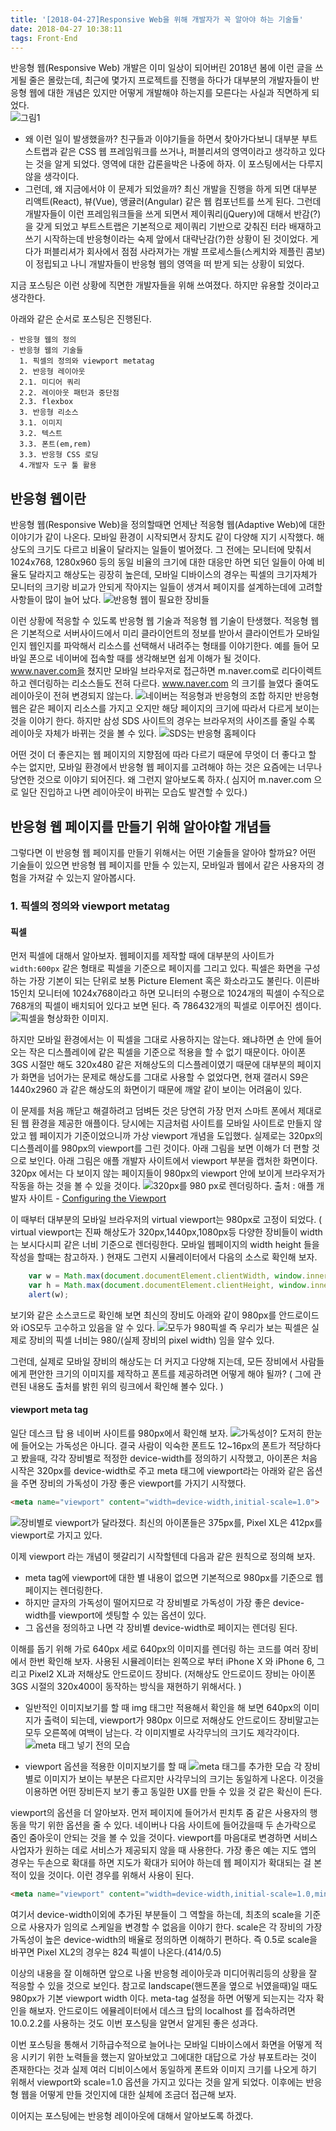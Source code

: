 ```yaml
---
title: '[2018-04-27]Responsive Web을 위해 개발자가 꼭 알아야 하는 기술들'
date: 2018-04-27 10:38:11
tags: Front-End
---
```


반응형 웹(Responsive Web) 개발은 이미 일상이 되어버린 2018년 봄에 이런 글을 쓰게될 줄은 몰랐는데, 최근에 몇가지 프로젝트를 진행을 하다가 대부분의 개발자들이 반응형 웹에 대한 개념은 있지만 어떻게 개발해야 하는지를 모른다는 사실과 직면하게 되었다.  
![그림1](http://keen.devpools.kr/images/2018/05/responsive.jpg)
- 왜 이런 일이 발생했을까? 
친구들과 이야기들을 하면서 찾아가다보니 대부분 부트스트랩과 같은 CSS 웹 프레임워크를 쓰거나, 퍼블리셔의 영역이라고 생각하고 있다는 것을 알게 되었다. 영역에 대한 갑론을박은 나중에 하자. 이 포스팅에서는 다루지 않을 생각이다. 
- 그런데, 왜 지금에서야 이 문제가 되었을까? 
최신 개발을 진행을 하게 되면 대부분 리액트(React), 뷰(Vue), 앵귤러(Angular) 같은 웹 컴포넌트를 쓰게 된다. 그런데 개발자들이 이런 프레임워크들을 쓰게 되면서 제이쿼리(jQuery)에 대해서 반감(?)을 갖게 되었고 부트스트랩은 기본적으로 제이쿼리 기반으로 갖춰진 터라 배재하고 쓰기 시작하는데 반응형이라는 숙제 앞에서 대략난감(?)한 상황이 된 것이었다. 게다가 퍼블리셔가 회사에서 점점 사라져가는 개발 프로세스들(스케치와 제플린 콤보)이 정립되고 나니 개발자들이 반응형 웹의 영역을 떠 받게 되는 상황이 되었다. 

지금 포스팅은 이런 상황에 직면한 개발자들을 위해 쓰여졌다. 하지만 유용할 것이라고 생각한다. 

아래와 같은 순서로 포스팅은 진행된다.
```
- 반응형 웹의 정의
- 반응형 웹의 기술들
  1. 픽셀의 정의와 viewport metatag
  2. 반응형 레이아웃
  2.1. 미디어 쿼리
  2.2. 레이아웃 패턴과 중단점 
  2.3. flexbox
  3. 반응형 리소스
  3.1. 이미지
  3.2. 텍스트
  3.3. 폰트(em,rem)
  3.3. 반응형 CSS 로딩
  4.개발자 도구 툴 활용
```

## 반응형 웹이란
반응형 웹(Responsive Web)을 정의할때면 언제난 적응형 웹(Adaptive Web)에 대한 이야기가 같이 나온다. 
모바일 환경이 시작되면서 장치도 같이 다양해 지기 시작했다. 해상도의 크기도 다르고 비율이 달라지는 일들이 벌어졌다. 그 전에는 모니터에 맞춰서 1024x768, 1280x960 등의 동일 비율의 크기에 대한 대응만 하면 되던 일들이 아예 비율도 달라지고 해상도는 굉장히 높은데, 모바일 디바이스의 경우는 픽셀의 크기자체가 모니터의 크기랑 비교가 안되게 작아지는 일들이 생겨서 페이지를 설계하는데에 고려할 사항들이 많이 늘어 났다. 
![반응형 웹이 필요한 장비들](http://keen.devpools.kr/images/2018/05/multi_device.png)

이런 상황에 적응할 수 있도록 반응형 웹 기술과 적응형 웹 기술이 탄생했다. 적응형 웹은 기본적으로 서버사이드에서 미리 클라이언트의 정보를 받아서 클라이언트가 모바일인지 웹인지를 파악해서 리소스를 선택해서 내려주는 형태를 이야기한다. 예를 들어 모바일 폰으로 네이버에 접속할 때를 생각해보면 쉽게 이해가 될 것이다. www.naver.com을 쳤지만 모바일 브라우저로 접근하면 m.naver.com로 리다이렉트 하고 렌더링하는 리소스들도 전혀 다르다. www.naver.com 의 크기를 늘였다 줄여도 레이아웃이 전혀 변경되지 않는다. 
![네이버는 적응형과 반응형의 조합](http://keen.devpools.kr/images/2018/05/multi_naver.png)
하지만 반응형 웹은 같은 페이지 리소스를 가지고 오지만 해당 페이지의 크기에 따라서 다르게 보이는 것을 이야기 한다. 하지만 삼성 SDS 사이트의 경우는 브라우저의 사이즈를 줄일 수록 레이아웃 자체가 바뀌는 것을 볼 수 있다. 
![SDS는 반응형 홈페이다](http://keen.devpools.kr/images/2018/05/sds.png)

어떤 것이 더 좋은지는 웹 페이지의 지향점에 따라 다르기 때문에 무엇이 더 좋다고 할 수는 없지만, 모바일 환경에서 반응형 웹 페이지를 고려해야 하는 것은 요즘에는 너무나 당연한 것으로 이야기 되어진다. 왜 그런지 알아보도록 하자.( 심지어 m.naver.com 으로 일단 진입하고 나면 레이아웃이 바뀌는 모습도 발견할 수 있다.) 

## 반응형 웹 페이지를 만들기 위해 알아야할 개념들
그렇다면 이 반응형 웹 페이지를 만들기 위해서는 어떤 기술들을 알아야 할까요? 어떤 기술들이 있으면 반응형 웹 페이지를 만들 수 있는지, 모바일과 웹에서 같은 사용자의 경험을 가져갈 수 있는지 알아봅시다.

### 1. 픽셀의 정의와 viewport metatag

#### 픽셀

먼저 픽셀에 대해서 알아보자. 
웹페이지를 제작할 때에 대부분의 사이트가 `width:600px` 같은 형태로 픽셀을 기준으로 페이지를 그리고 있다. 픽셀은 화면을 구성하는 가장 기본이 되는 단위로 보통 Picture Element 혹은 화소라고도 불린다. 이른바 15인치 모니터에 1024x768이라고 하면 모니터의 수평으로 1024개의 픽셀이 수직으로 768개의 픽셀이 배치되어 있다고 보면 된다. 즉 786432개의 픽셀로 이루어진 셈이다.
![픽셀을 형상화한 이미지.](http://keen.devpools.kr/images/2018/05/square-2724387_640.jpg)

하지만 모바일 환경에서는 이 픽셀을 그대로 사용하지는 않는다. 왜냐하면 손 안에 들어오는 작은 디스플레이에 같은 픽셀을 기준으로 적용을 할 수 없기 때문이다. 아이폰 3GS 시절만 해도 320x480 같은 저해상도의 디스플레이였기 때문에 대부분의 페이지가 화면을 넘어가는 문제로 해상도를 그대로 사용할 수 없었다면, 현재 갤러시 S9은 1440x2960 과 같은 해상도의 화면이기 때문에 깨알 같이 보이는 어려움이 있다. 

이 문제를 처음 깨닫고 해결하려고 덤벼든 것은 당연히 가장 먼저 스마트 폰에서 제대로 된 웹 환경을 제공한 애플이다. 당시에는 지금처럼 사이트를 모바일 사이트로 만들지 않았고 웹 페이지가 기준이었으니까 가상 viewport 개념을 도입했다. 실제로는 320px의 디스플레이를 980px의 viewport를 그린 것이다. 아래 그림을 보면 이해가 더 편할 것으로 보인다. 아래 그림은 애플 개발자 사이트에서 viewport 부분을 캡처한 화면이다. 320px 에서는 다 보이지 않는 페이지들이 980px의 viewport 안에 보이게 브라우저가 작동을 하는 것을 볼 수 있을 것이다. 
![320px를 980 px로 렌더링하다.](http://keen.devpools.kr/images/2018/05/apple_viewport.png)
출처 : 애플 개발자 사이트 - [Configuring the Viewport ](https://developer.apple.com/library/content/documentation/AppleApplications/Reference/SafariWebContent/UsingtheViewport/UsingtheViewport.html)

이 때부터 대부분의 모바일 브라우저의 virtual viewport는 980px로 고정이 되었다. ( virtual viewport는 진짜 해상도가 320px,1440px,1080px등 다양한 장비들이 width는 보시다시피 같은 너비 기준으로 렌더링한다. 모바일 웹페이지의 width height 들을 작성을 할때는 참고하자. ) 
현재도 그런지 시뮬레이터에서 다음의 소스로 확인해 보자. 

```JavaScript
    var w = Math.max(document.documentElement.clientWidth, window.innerWidth || 0);
    var h = Math.max(document.documentElement.clientHeight, window.innerHeight || 0);
    alert(w);
```
보기와 같은 소스코드로 확인해 보면 최신의 장비도 아래와 같이 980px를 안드로이드와 iOS모두 고수하고 있음을 알 수 있다. 
![모두가 980픽셀](http://keen.devpools.kr/images/2018/05/980.png)
즉 우리가 보는 픽셀은 실제로 장비의 픽셀 너비는 980/(실제 장비의 pixel width) 임을 알수 있다.

그런데, 실제로 모바일 장비의 해상도는 더 커지고 다양해 지는데, 모든 장비에서 사람들에게 편안한 크기의 이미지를 제작하고 폰트를 제공하려면 어떻게 해야 될까? ( 그에 관련된 내용도 출처를 밝힌 위의 링크에서 확인해 볼수 있다. )

#### viewport meta tag
일단 데스크 탑 용 네이버 사이트를 980px에서 확인해 보자. 
![가독성이?](http://keen.devpools.kr/images/2018/05/iphone_naver.png)
도저히 한눈에 들어오는 가독성은 아니다. 결국 사람이 익숙한 폰트도 12~16px의 폰트가 적당하다고 봤을때, 각각 장비별로 적정한 device-width를 정의하기 시작했고, 아이폰은 처음 시작은 320px를 device-width로 주고 meta 태그에 viewport라는 아래와 같은 옵션을 주면 장비의 가독성이 가장 좋은 viewport를 가지기 시작했다.

```HTML
<meta name="viewport" content="width=device-width,initial-scale=1.0"> 
```

![장비별로 viewport가 달라졌다.](http://keen.devpools.kr/images/2018/05/viewport.png)
최신의 아이폰들은 375px를, Pixel XL은 412px를 viewport로 가지고 있다. 

이제 viewport 라는 개념이 헷갈리기 시작할텐데 다음과 같은 원칙으로 정의해 보자.
  - meta tag에 viewport에 대한 별 내용이 없으면 기본적으로 980px를 기준으로 웹 페이지는 렌더링한다.
  - 하지만 글자의 가독성이 떨어지므로 각 장비별로 가독성이 가장 좋은 device-width를 viewport에 셋팅할 수 있는 옵션이 있다.
  - 그 옵션을 정의하고 나면 각 장비별 device-width로 페이지는 렌더링 된다.

이해를 돕기 위해 가로 640px 세로 640px의 이미지를 렌더링 하는 코드를 여러 장비에서 한번 확인해 보자. 사용된 시뮬레이터는 왼쪽으로 부터 iPhone X 와 iPhone 6, 그리고 Pixel2 XL과 저해상도 안드로이드 장비다.  (저해상도 안드로이드 장비는 아이폰 3GS 시절의 320x400이 동작하는 방식을 재현하기 위해서다. )

- 일반적인 이미지보기를 할 때
img 태그만 적용해서 확인을 해 보면 640px의 이미지가 출력이 되는데, viewport가 980px 이므로 저해상도 안드로이드 장비말고는 모두 오른쪽에 여백이 남는다. 각 이미지별로 사각무늬의 크기도 제각각이다.
![meta 태그 넣기 전의 모습](http://keen.devpools.kr/images/2018/05/plain_pixel.png)

- viewport 옵션을 적용한 이미지보기를 할 때
![meta 태그를 추가한 모습](http://keen.devpools.kr/images/2018/05/pixel_viewport.png)
각 장비별로 이미지가 보이는 부분은 다르지만 사각무늬의 크기는 동일하게 나온다. 이것을 이용하면 어떤 장비든지 보기 좋고 동일한 UX를 만들 수 있을 것 같은 확신이 든다. 

viewport의 옵션을 더 알아보자. 
먼저 페이지에 들어가서 핀치투 줌 같은 사용자의 행동을 막기 위한 옵션을 줄 수 있다. 네이버나 다음 사이트에 들어갔을때 두 손가락으로 줌인 줌아웃이 안되는 것을 볼 수 있을 것이다. viewport를 마음대로 변경하면 서비스 사업자가 원하는 데로 서비스가 제공되지 않을 때 사용한다. 
가장 좋은 예는 지도 앱의 경우는 두손으로 확대를 하면 지도가 확대가 되어야 하는데 웹 페이지가 확대되는 걸 본적이 있을 것이다. 이런 경우를 위해서 사용이 된다.

```HTML
<meta name="viewport" content="width=device-width,initial-scale=1.0,minimum-scale=1.0,maximum-scale=1.0,user-scalable=no">
```
여기서 device-width이외에 추가된 부분들이 그 역할을 하는데, 최초의 scale을 기준으로 사용자가 임의로 스케일을 변경할 수 없음을 이야기 한다. scale은 각 장비의 가장 가독성이 높은 device-width의 배율로 정의하면 이해하기 편하다. 즉 0.5로 scale을 바꾸면 Pixel XL2의 경우는 824 픽셀이 나온다.(414/0.5)

이상의 내용을 잘 이해하면 앞으로 나올 반응형 레이아웃과 미디어쿼리등의 상황을 잘 적응할 수 있을 것으로 보인다. 
참고로 landscape(핸드폰을 옆으로 뉘였을때)일 때도 980px가 기본 viewport width 이다. meta-tag 설정을 하면 어떻게 되는지는 각자 확인을 해보자. 안드로이드 에뮬레이터에서 데스크 탑의 localhost 를 접속하려면 10.0.2.2를 사용하는 것도 이번 포스팅을 알면서 알게된 좋은 성과다.

이번 포스팅을 통해서 기하급수적으로 늘어나는 모바일 디바이스에서 화면을 어떻게 적응 시키기 위한 노력들을 했는지 알아보았고 그에대한 대답으로 가상 뷰포트라는 것이 존재한다는 것과 실제 여러 디비이스에서 동일하게 폰트와 이미지 크기를 나오게 하기 위해서 viewport와 scale=1.0 옵션을 가지고 있다는 것을 알게 되었다. 이후에는 반응형 웹을 어떻게 만들 것인지에 대한 실체에 조금더 접근해 보자.

이어지는 포스팅에는 반응형 레이아웃에 대해서 알아보도록 하겠다. 

